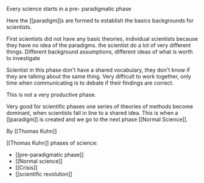 Every science starts in a pre- paradigmatic phase

Here the [[paradigm]]s are formed to establish the basics backgrounds for scientists.

First scientists did not have any basic theories, individual scientists because they have no idea of the paradigms. the scientist do a lot of very different things. Different background assumptions, different ideas of what is worth to investigate

Scientist in this phase don't have a shared vocabulary, they don't know if they are talking about the same thing. Very difficult to work together, only time when communicating is to debate if their findings are correct.

This is not a very productive phase.

Very good for scientific phases one series of theories of methods become dominant, when scientists fall in line to a shared idea. This is when a [[paradigm]] is created and we go to the next phase [[Normal Science]].





By [[Thomas Kuhn]]

[[Thomas Kuhn]] phases of science:
- [[pre-paradigmatic phase]]
- [[Normal science]]
- [[Crisis]]
- [[scientific revolution]]